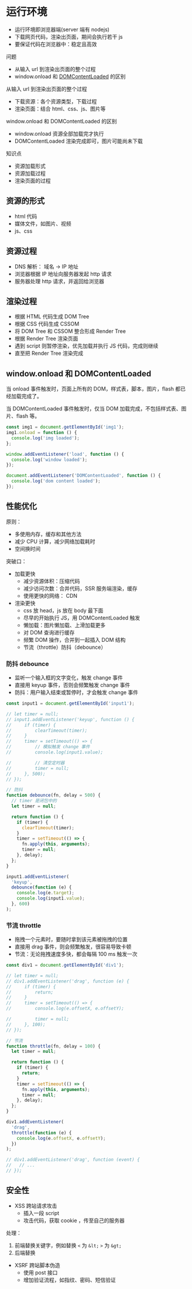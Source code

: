 # 运行环境

- 运行环境即浏览器端(server 端有 nodejs)
- 下载网页代码，渲染出页面，期间会执行若干 js
- 要保证代码在浏览器中：稳定且高效

问题

- 从输入 url 到渲染出页面的整个过程
- window.onload 和 [DOMContentLoaded](https://developer.mozilla.org/zh-CN/docs/Web/Events/DOMContentLoaded) 的区别

从输入 url 到渲染出页面的整个过程

- 下载资源：各个资源类型，下载过程
- 渲染页面：结合 html、css、js、图片等

window.onload 和 DOMContentLoaded 的区别

- window.onload 资源全部加载完才执行
- DOMContentLoaded 渲染完成即可，图片可能尚未下载

知识点

- 资源加载形式
- 资源加载过程
- 渲染页面的过程

## 资源的形式

- html 代码
- 媒体文件，如图片、视频
- js、css

## 资源过程

- DNS 解析： 域名 -> IP 地址
- 浏览器根据 IP 地址向服务器发起 http 请求
- 服务器处理 http 请求，并返回给浏览器

## 渲染过程

- 根据 HTML 代码生成 DOM Tree
- 根据 CSS 代码生成 CSSOM
- 将 DOM Tree 和 CSSOM 整合形成 Render Tree
- 根据 Render Tree 渲染页面
- 遇到 script 则暂停渲染，优先加载并执行 JS 代码，完成则继续
- 直至把 Render Tree 渲染完成

## window.onload 和 DOMContentLoaded

当 onload 事件触发时，页面上所有的 DOM，样式表，脚本，图片，flash 都已经加载完成了。

当 DOMContentLoaded 事件触发时，仅当 DOM 加载完成，不包括样式表、图片、flash 等。

```js
const img1 = document.getElementById('img1');
img1.onload = function () {
  console.log('img loaded');
};

window.addEventListener('load', function () {
  console.log('window loaded');
});

document.addEventListener('DOMContentLoaded', function () {
  console.log('dom content loaded');
});
```

## 性能优化

原则：

- 多使用内存，缓存和其他方法
- 减少 CPU 计算，减少网络加载耗时
- 空间换时间

突破口：

- 加载更快
  - 减少资源体积：压缩代码
  - 减少访问次数：合并代码，SSR 服务端渲染，缓存
  - 使用更快的网络： CDN
- 渲染更快
  - css 放 head，js 放在 body 最下面
  - 尽早的开始执行 JS，用 DOMContentLoaded 触发
  - 懒加载：图片懒加载、上滑加载更多
  - 对 DOM 查询进行缓存
  - 频繁 DOM 操作，合并到一起插入 DOM 结构
  - 节流（throttle）防抖（debounce）

### 防抖 debounce

- 监听一个输入框的文字变化，触发 change 事件
- 直接用 keyup 事件，否则会频繁触发 change 事件
- 防抖：用户输入结束或暂停时，才会触发 change 事件

```js
const input1 = document.getElementById('input1');

// let timer = null;
// input1.addEventListener('keyup', function () {
//     if (timer) {
//         clearTimeout(timer);
//     }
//     timer = setTimeout(() => {
//         // 模拟触发 change 事件
//         console.log(input1.value);

//         // 清空定时器
//         timer = null;
//     }, 500);
// });

// 防抖
function debounce(fn, delay = 500) {
  // timer 是闭包中的
  let timer = null;

  return function () {
    if (timer) {
      clearTimeout(timer);
    }
    timer = setTimeout(() => {
      fn.apply(this, arguments);
      timer = null;
    }, delay);
  };
}

input1.addEventListener(
  'keyup',
  debounce(function (e) {
    console.log(e.target);
    console.log(input1.value);
  }, 600)
);
```

### 节流 throttle

- 拖拽一个元素时，要随时拿到该元素被拖拽的位置
- 直接用 drag 事件，则会频繁触发，很容易导致卡顿
- 节流：无论拖拽速度多快，都会每隔 100 ms 触发一次

```js
const div1 = document.getElementById('div1');

// let timer = null;
// div1.addEventListener('drag', function (e) {
//     if (timer) {
//         return;
//     }
//     timer = setTimeout(() => {
//         console.log(e.offsetX, e.offsetY);

//         timer = null;
//     }, 100);
// });

// 节流
function throttle(fn, delay = 100) {
  let timer = null;

  return function () {
    if (timer) {
      return;
    }
    timer = setTimeout(() => {
      fn.apply(this, arguments);
      timer = null;
    }, delay);
  };
}

div1.addEventListener(
  'drag',
  throttle(function (e) {
    console.log(e.offsetX, e.offsetY);
  })
);

// div1.addEventListener('drag', function (event) {
//   // ...
// });
```

## 安全性

- XSS 跨站请求攻击
  - 插入一段 script
  - 攻击代码，获取 cookie ，传至自己的服务器

处理：

1. 前端替换关键字，例如替换 `<` 为 `&lt;` `>` 为 `&gt;`
2. 后端替换

- XSRF 跨站脚本伪造
  - 使用 post 接口
  - 增加验证流程，如指纹、密码、短信验证

<!-- ## 关于简历

- 简洁明了，突出个人技能和项目经验
- 可以把个人博客、开源作品放在简历中(但博客中要有内容)
- 保证能力上的真实性(斟酌用词，如精通XXX)

## 注意事项

1. 如何看待加班？加班就像借钱，救急不救穷
2. 千万不可挑战面试官，不要反考面试官
3. 学会给面试官惊喜，证明你能想到的更多，做的更好，但不要太多
4. 遇到不会的问题，说出知道的也可以，但别岔开话题
5. 说说你的缺点 --- 说一下最近在学什么就可以了 -->
